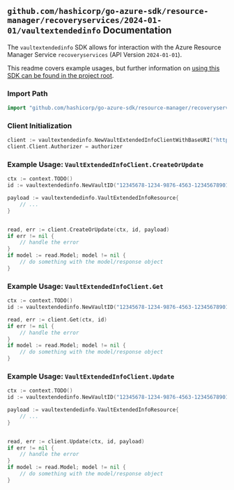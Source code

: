 
## `github.com/hashicorp/go-azure-sdk/resource-manager/recoveryservices/2024-01-01/vaultextendedinfo` Documentation

The `vaultextendedinfo` SDK allows for interaction with the Azure Resource Manager Service `recoveryservices` (API Version `2024-01-01`).

This readme covers example usages, but further information on [using this SDK can be found in the project root](https://github.com/hashicorp/go-azure-sdk/tree/main/docs).

### Import Path

```go
import "github.com/hashicorp/go-azure-sdk/resource-manager/recoveryservices/2024-01-01/vaultextendedinfo"
```


### Client Initialization

```go
client := vaultextendedinfo.NewVaultExtendedInfoClientWithBaseURI("https://management.azure.com")
client.Client.Authorizer = authorizer
```


### Example Usage: `VaultExtendedInfoClient.CreateOrUpdate`

```go
ctx := context.TODO()
id := vaultextendedinfo.NewVaultID("12345678-1234-9876-4563-123456789012", "example-resource-group", "vaultValue")

payload := vaultextendedinfo.VaultExtendedInfoResource{
	// ...
}


read, err := client.CreateOrUpdate(ctx, id, payload)
if err != nil {
	// handle the error
}
if model := read.Model; model != nil {
	// do something with the model/response object
}
```


### Example Usage: `VaultExtendedInfoClient.Get`

```go
ctx := context.TODO()
id := vaultextendedinfo.NewVaultID("12345678-1234-9876-4563-123456789012", "example-resource-group", "vaultValue")

read, err := client.Get(ctx, id)
if err != nil {
	// handle the error
}
if model := read.Model; model != nil {
	// do something with the model/response object
}
```


### Example Usage: `VaultExtendedInfoClient.Update`

```go
ctx := context.TODO()
id := vaultextendedinfo.NewVaultID("12345678-1234-9876-4563-123456789012", "example-resource-group", "vaultValue")

payload := vaultextendedinfo.VaultExtendedInfoResource{
	// ...
}


read, err := client.Update(ctx, id, payload)
if err != nil {
	// handle the error
}
if model := read.Model; model != nil {
	// do something with the model/response object
}
```
